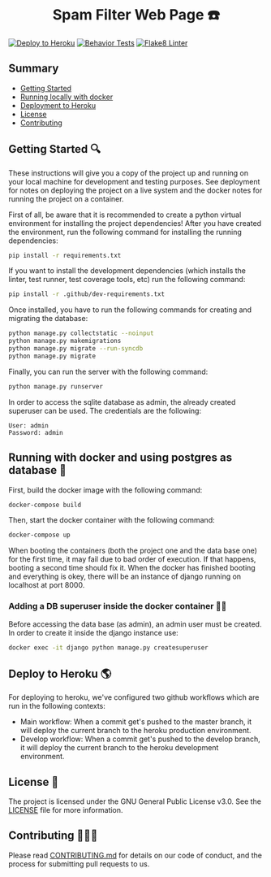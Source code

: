 <h1 align="center">
  Spam Filter Web Page ☎️
</h1>

[![Deploy to Heroku](https://github.com/Spam-Number-Filter/Spam-Filter-WebPage/actions/workflows/deploy-heroku.yml/badge.svg)](https://github.com/Spam-Number-Filter/Spam-Filter-WebPage/actions/workflows/deploy-heroku.yml)
[![Behavior Tests](https://github.com/Spam-Number-Filter/Spam-Filter-WebPage/workflows/Behavior%20Tests/badge.svg)](https://github.com/Spam-Number-Filter/Spam-Filter-WebPage/actions/workflows/behavior-tests.yml)
[![Flake8 Linter](https://github.com/Spam-Number-Filter/Spam-Filter-WebPage/workflows/Flake8%20lint%20check/badge.svg)](https://github.com/Spam-Number-Filter/Spam-Filter-WebPage/actions/workflows/flake8-lint.yml)

## Summary

  - [Getting Started](#getting-started-)
  - [Running locally with docker](#running-with-docker-and-using-postgres-as-database-)
  - [Deployment to Heroku](#deploy-to-heroku-)
  - [License](#license-)
  - [Contributing](#contributing-)

## Getting Started 🔍
These instructions will give you a copy of the project up and running on your local machine for development and testing purposes. See deployment for notes on deploying the project on a live system and the docker notes for running the project on a container.

First of all, be aware that it is recommended to create a python virtual environment for installing the project dependencies!
After you have created the environment, run the following command for installing the running dependencies:

```bash
pip install -r requirements.txt
```

If you want to install the development dependencies (which installs the linter, test runner, test coverage tools, etc) run the following command:

```bash
pip install -r .github/dev-requirements.txt
```

Once installed, you have to run the following commands for creating and migrating the database:

```bash
python manage.py collectstatic --noinput
python manage.py makemigrations
python manage.py migrate --run-syncdb 
python manage.py migrate
```

Finally, you can run the server with the following command:

```bash
python manage.py runserver
```

In order to access the sqlite database as admin, the already created superuser can be used. The credentials are the following:
```
User: admin
Password: admin
```

## Running with docker and using postgres as database 🐳

First, build the docker image with the following command:

```bash
docker-compose build
```

Then, start the docker container with the following command:

```bash
docker-compose up
```
When booting the containers (both the project one and the data base one) for the first time, it may fail due to bad order of execution. If that happens, booting a second time should fix it.
When the docker has finished booting and everything is okey, there will be an instance of django running on localhost at port 8000. 

### Adding a DB superuser inside the docker container 👤💾

Before accessing the data base (as admin), an admin user must be created. In order to create it inside the django instance use: 

```bash
docker exec -it django python manage.py createsuperuser
```


## Deploy to Heroku 🌎
For deploying to heroku, we've configured two github workflows which are run in the following contexts:
  - Main workflow: When a commit get's pushed to the master branch, it will deploy the current branch to the heroku production environment.
  - Develop workflow: When a commit get's pushed to the develop branch, it will deploy the current branch to the heroku development environment.

## License 📖
The project is licensed under the GNU General Public License v3.0. See the [LICENSE](LICENSE) file for more information.


## Contributing 🧑‍🤝‍🧑
Please read [CONTRIBUTING.md](.github/CONTRIBUTING.md) for details on our code of conduct, and the process for submitting pull requests to us.
